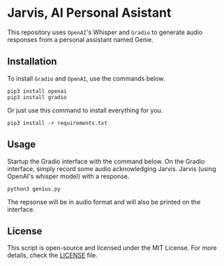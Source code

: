 # Jarvis, AI Personal Asistant

This repository uses `OpenAI`'s Whisper and `Gradio` to generate audio responses from a personal assistant named Genie.

## Installation

To install `Gradio` and `OpenAI`, use the commands below.

    pip3 install openai
    pip3 install gradio

Or just use this command to install everything for you.

    pip3 install -r requirements.txt

## Usage

Startup the Gradio interface with the command below. On the Gradio interface, simply record some audio acknowledging Jarvis. Jarvis (using OpenAI's whisper model) with a response.

    python3 genius.py

The repsonse will be in audio format and will also be printed on the interface.

## License

This script is open-source and licensed under the MIT License. For more details, check the [LICENSE](LICENSE) file.
